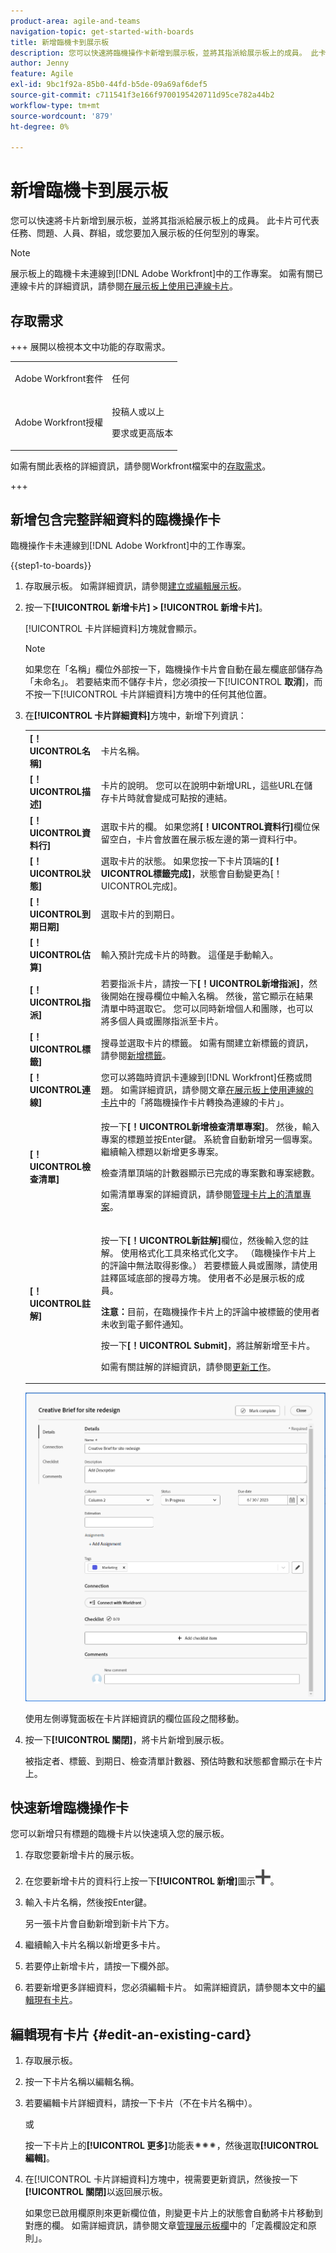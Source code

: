 ```yaml
---
product-area: agile-and-teams
navigation-topic: get-started-with-boards
title: 新增臨機卡到展示板
description: 您可以快速將臨機操作卡新增到展示板，並將其指派給展示板上的成員。 此卡片可代表任務、問題、人員、群組，或您要加入展示板的任何型別的專案。
author: Jenny
feature: Agile
exl-id: 9bc1f92a-85b0-44fd-b5de-09a69af6def5
source-git-commit: c711541f3e166f9700195420711d95ce782a44b2
workflow-type: tm+mt
source-wordcount: '879'
ht-degree: 0%

---
```


# 新增臨機卡到展示板

您可以快速將卡片新增到展示板，並將其指派給展示板上的成員。 此卡片可代表任務、問題、人員、群組，或您要加入展示板的任何型別的專案。

>[!NOTE]
>
>展示板上的臨機卡未連線到[!DNL Adobe Workfront]中的工作專案。 如需有關已連線卡片的詳細資訊，請參閱[在展示板上使用已連線卡片](/help/quicksilver/agile/get-started-with-boards/connected-cards.md)。

## 存取需求

+++ 展開以檢視本文中功能的存取需求。

<table style="table-layout:auto"> 
 <col> 
 <col> 
 <tbody> 
  <tr> 
   <td role="rowheader">Adobe Workfront套件</td> 
   <td> <p>任何</p> </td> 
  </tr> 
  <tr> 
   <td role="rowheader">Adobe Workfront授權</td> 
   <td> 
   <p>投稿人或以上</p> 
   <p>要求或更高版本</p>
   </td> 
  </tr> 
 </tbody> 
</table>

如需有關此表格的詳細資訊，請參閱Workfront檔案中的[存取需求](/help/quicksilver/administration-and-setup/add-users/access-levels-and-object-permissions/access-level-requirements-in-documentation.md)。

+++

## 新增包含完整詳細資料的臨機操作卡

臨機操作卡未連線到[!DNL Adobe Workfront]中的工作專案。

{{step1-to-boards}}

1. 存取展示板。 如需詳細資訊，請參閱[建立或編輯展示板](../../agile/get-started-with-boards/create-edit-board.md)。
1. 按一下&#x200B;**[!UICONTROL 新增卡片] > [!UICONTROL 新增卡片]**。

   [!UICONTROL 卡片詳細資料]方塊就會顯示。

   >[!NOTE]
   >
   >如果您在「名稱」欄位外部按一下，臨機操作卡片會自動在最左欄底部儲存為「未命名」。 若要結束而不儲存卡片，您必須按一下&#x200B;[!UICONTROL **取消**]，而不按一下[!UICONTROL 卡片詳細資料]方塊中的任何其他位置。

1. 在&#x200B;**[!UICONTROL 卡片詳細資料]**&#x200B;方塊中，新增下列資訊：

   <table style="table-layout:auto"> 
    <col> 
    <col> 
    <tbody> 
     <tr> 
      <td role="rowheader"><strong>[！UICONTROL名稱]</strong> </td> 
      <td>卡片名稱。</td> 
     </tr> 
     <tr> 
      <td role="rowheader"><strong>[！UICONTROL描述]</strong> </td> 
      <td>卡片的說明。 您可以在說明中新增URL，這些URL在儲存卡片時就會變成可點按的連結。</td>
     </tr>
     <tr> 
      <td role="rowheader"><strong>[！UICONTROL資料行]</strong> </td> 
      <td>選取卡片的欄。 如果您將<strong>[！UICONTROL資料行]</strong>欄位保留空白，卡片會放置在展示板左邊的第一資料行中。</td>
     </tr>
     <tr> 
      <td role="rowheader"><strong>[！UICONTROL狀態]</strong> </td> 
      <td>選取卡片的狀態。 如果您按一下卡片頂端的<strong>[！UICONTROL標籤完成]</strong>，狀態會自動變更為[！UICONTROL完成]。</td> 
     </tr>
     <tr> 
      <td role="rowheader"><strong>[！UICONTROL到期日期]</strong></td> 
      <td>選取卡片的到期日。 </td>
     </tr>
     <tr> 
      <td role="rowheader"><strong>[！UICONTROL估算]</strong></td> 
      <td>輸入預計完成卡片的時數。 這僅是手動輸入。</td>
     </tr>
     <tr> 
      <td role="rowheader"><strong>[！UICONTROL指派]</strong> </td> 
      <td>若要指派卡片，請按一下<strong>[！UICONTROL新增指派]</strong>，然後開始在搜尋欄位中輸入名稱。 然後，當它顯示在結果清單中時選取它。 您可以同時新增個人和團隊，也可以將多個人員或團隊指派至卡片。</td>
     </tr>     
     <tr> 
      <td role="rowheader"><strong>[！UICONTROL標籤]</strong></td> 
      <td>搜尋並選取卡片的標籤。 如需有關建立新標籤的資訊，請參閱<a href="../../agile/get-started-with-boards/add-tags.md" class="MCXref xref">新增標籤</a>。</td> 
     </tr>
     <tr>
      <td role="rowheader"><strong>[！UICONTROL連線]</strong> </td>
      <td>您可以將臨時資訊卡連線到[!DNL Workfront]任務或問題。 如需詳細資訊，請參閱文章<a href="/help/quicksilver/agile/get-started-with-boards/connected-cards.md">在展示板上使用連線的卡片</a>中的「將臨機操作卡片轉換為連線的卡片」。</td>
     </tr>
     <tr> 
      <td role="rowheader"><strong>[！UICONTROL檢查清單]</strong> </td> 
      <td> <p>按一下<strong>[！UICONTROL新增檢查清單專案]</strong>。 然後，輸入專案的標題並按Enter鍵。 系統會自動新增另一個專案。 繼續輸入標題以新增更多專案。</p> <p>檢查清單頂端的計數器顯示已完成的專案數和專案總數。</p> <p>如需清單專案的詳細資訊，請參閱<a href="/help/quicksilver/agile/get-started-with-boards/manage-checklist-items.md">管理卡片上的清單專案</a>。</p> </td> 
     </tr>
     <tr>
      <td role="rowheader"><strong>[！UICONTROL註解]</strong></td>
      <td><p>按一下<strong>[！UICONTROL新註解]</strong>欄位，然後輸入您的註解。 使用格式化工具來格式化文字。 （臨機操作卡片上的評論中無法取得影像。） 若要標籤人員或團隊，請使用註釋區域底部的搜尋方塊。 使用者不必是展示板的成員。</p><p><strong>注意：</strong>目前，在臨機操作卡片上的評論中被標籤的使用者未收到電子郵件通知。
      </p><p>按一下<strong>[！UICONTROL Submit]</strong>，將註解新增至卡片。</p>
      <p>如需有關註解的詳細資訊，請參閱<a href="/help/quicksilver/workfront-basics/updating-work-items-and-viewing-updates/update-work.md">更新工作</a>。</p></td>
     </tr>
    </tbody> 
   </table>

   ![臨機卡詳細資料](assets/ad-hoc-card-details-with-comments.png)

   使用左側導覽面板在卡片詳細資訊的欄位區段之間移動。

1. 按一下&#x200B;**[!UICONTROL 關閉]**，將卡片新增到展示板。

   被指定者、標籤、到期日、檢查清單計數器、預估時數和狀態都會顯示在卡片上。

## 快速新增臨機操作卡

您可以新增只有標題的臨機卡片以快速填入您的展示板。

1. 存取您要新增卡片的展示板。
1. 在您要新增卡片的資料行上按一下&#x200B;**[!UICONTROL 新增]**&#x200B;圖示![新增卡片](assets/addicon-spectrum.png)。
1. 輸入卡片名稱，然後按Enter鍵。

   另一張卡片會自動新增到新卡片下方。

1. 繼續輸入卡片名稱以新增更多卡片。
1. 若要停止新增卡片，請按一下欄外部。
1. 若要新增更多詳細資料，您必須編輯卡片。 如需詳細資訊，請參閱本文中的[編輯現有卡片](#edit-an-existing-card)。

## 編輯現有卡片 {#edit-an-existing-card}

1. 存取展示板。
1. 按一下卡片名稱以編輯名稱。
1. 若要編輯卡片詳細資料，請按一下卡片（不在卡片名稱中）。

   或

   按一下卡片上的&#x200B;**[!UICONTROL 更多]**&#x200B;功能表![[!UICONTROL 更多]](assets/more-icon-spectrum.png)，然後選取&#x200B;**[!UICONTROL 編輯]**。

1. 在[!UICONTROL 卡片詳細資料]方塊中，視需要更新資訊，然後按一下&#x200B;**[!UICONTROL 關閉]**&#x200B;以返回展示板。

   如果您已啟用欄原則來更新欄位值，則變更卡片上的狀態會自動將卡片移動到對應的欄。 如需詳細資訊，請參閱文章[管理展示板欄](/help/quicksilver/agile/get-started-with-boards/manage-board-columns.md)中的「定義欄設定和原則」。

